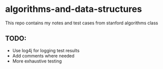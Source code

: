 # algorithms-and-data-structures
This repo contains my notes and test cases from stanford algorithms class

## TODO:
* Use log4j for logging test results
* Add comments where needed
* More exhaustive testing